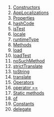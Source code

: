 1.  [Constructors](./AppLocalizations-class#constructors.md)
2.  [AppLocalizations](./AppLocalizations/AppLocalizations.md)
3.  [Properties](./AppLocalizations-class#instance-properties.md)
4.  [hashCode](https://api.flutter.dev/flutter/dart-core/Object/hashCode.html)
5.  [isTest](./AppLocalizations/isTest.md)
6.  [locale](./AppLocalizations/locale.md)
7.  [runtimeType](https://api.flutter.dev/flutter/dart-core/Object/runtimeType.html)
8.  [Methods](./AppLocalizations-class#instance-methods.md)
9.  [load](./AppLocalizations/load.md)
10. [loadTest](./AppLocalizations/loadTest.md)
11. [noSuchMethod](https://api.flutter.dev/flutter/dart-core/Object/noSuchMethod.html)
12. [strictTranslate](./AppLocalizations/strictTranslate.md)
13. [toString](https://api.flutter.dev/flutter/dart-core/Object/toString.html)
14. [translate](./AppLocalizations/translate.md)
15. [Operators](./AppLocalizations-class#operators.md)
16. [operator
    ==](https://api.flutter.dev/flutter/dart-core/Object/operator_equals.html)
17. [Static
    methods](./AppLocalizations-class#static-methods.md)
18. [of](./AppLocalizations/of.md)
19. [Constants](./AppLocalizations-class#constants.md)
20. [delegate](./AppLocalizations/delegate-constant.md)
